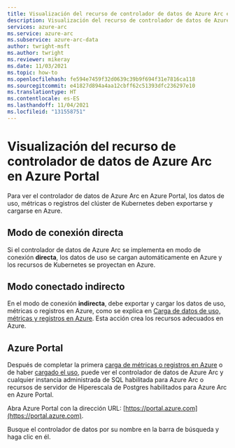 ```yaml
---
title: Visualización del recurso de controlador de datos de Azure Arc en Azure Portal
description: Visualización del recurso de controlador de datos de Azure Arc en Azure Portal
services: azure-arc
ms.service: azure-arc
ms.subservice: azure-arc-data
author: twright-msft
ms.author: twright
ms.reviewer: mikeray
ms.date: 11/03/2021
ms.topic: how-to
ms.openlocfilehash: fe594e7459f32d0639c39b9f694f31e7816ca118
ms.sourcegitcommit: e41827d894a4aa12cbff62c51393dfc236297e10
ms.translationtype: HT
ms.contentlocale: es-ES
ms.lasthandoff: 11/04/2021
ms.locfileid: "131558751"
---
```

# <a name="view-azure-arc-data-controller-resource-in-azure-portal"></a>Visualización del recurso de controlador de datos de Azure Arc en Azure Portal

Para ver el controlador de datos de Azure Arc en Azure Portal, los datos de uso, métricas o registros del clúster de Kubernetes deben exportarse y cargarse en Azure. 

## <a name="direct-connected-mode"></a>Modo de conexión directa
Si el controlador de datos de Azure Arc se implementa en modo de conexión **directa**, los datos de uso se cargan automáticamente en Azure y los recursos de Kubernetes se proyectan en Azure.

## <a name="indirect-connected-mode"></a>Modo conectado indirecto
En el modo de conexión **indirecta**, debe exportar y cargar los datos de uso, métricas o registros en Azure, como se explica en [Carga de datos de uso, métricas y registros en Azure](upload-metrics-and-logs-to-azure-monitor.md). Esta acción crea los recursos adecuados en Azure.

## <a name="azure-portal"></a>Azure Portal

Después de completar la primera [carga de métricas o registros en Azure](upload-metrics-and-logs-to-azure-monitor.md) o de haber [cargado el uso](view-billing-data-in-azure.md), puede ver el controlador de datos de Azure Arc y cualquier instancia administrada de SQL habilitada para Azure Arc o recursos de servidor de Hiperescala de Postgres habilitados para Azure Arc en Azure Portal.

Abra Azure Portal con la dirección URL: [https://portal.azure.com](https://portal.azure.com).

Busque el controlador de datos por su nombre en la barra de búsqueda y haga clic en él.

